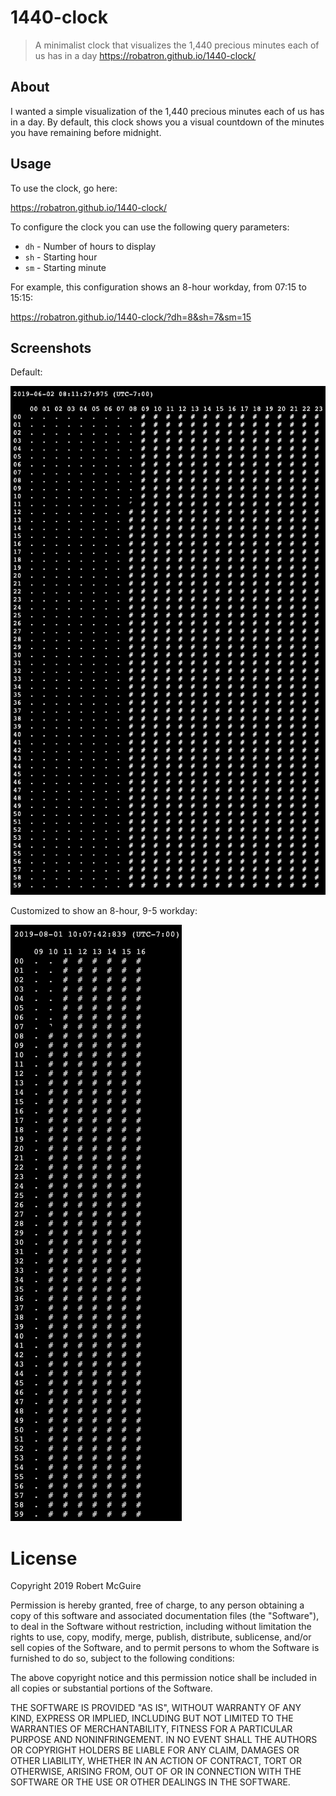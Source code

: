 # 1440-clock

> A minimalist clock that visualizes the 1,440 precious minutes each of us has
> in a day https://robatron.github.io/1440-clock/

## About

I wanted a simple visualization of the 1,440 precious minutes each of us has in
a day. By default, this clock shows you a visual countdown of the minutes you
have remaining before midnight.

## Usage

To use the clock, go here:

https://robatron.github.io/1440-clock/

To configure the clock you can use the following query parameters:

-   `dh` - Number of hours to display
-   `sh` - Starting hour
-   `sm` - Starting minute

For example, this configuration shows an 8-hour workday, from 07:15 to 15:15:

https://robatron.github.io/1440-clock/?dh=8&sh=7&sm=15

## Screenshots

Default:

![alt text](./ss-default.png)

Customized to show an 8-hour, 9-5 workday:

![customized](./ss-custom.png)

# License

Copyright 2019 Robert McGuire

Permission is hereby granted, free of charge, to any person obtaining a copy of
this software and associated documentation files (the "Software"), to deal in
the Software without restriction, including without limitation the rights to
use, copy, modify, merge, publish, distribute, sublicense, and/or sell copies of
the Software, and to permit persons to whom the Software is furnished to do so,
subject to the following conditions:

The above copyright notice and this permission notice shall be included in all
copies or substantial portions of the Software.

THE SOFTWARE IS PROVIDED "AS IS", WITHOUT WARRANTY OF ANY KIND, EXPRESS OR
IMPLIED, INCLUDING BUT NOT LIMITED TO THE WARRANTIES OF MERCHANTABILITY, FITNESS
FOR A PARTICULAR PURPOSE AND NONINFRINGEMENT. IN NO EVENT SHALL THE AUTHORS OR
COPYRIGHT HOLDERS BE LIABLE FOR ANY CLAIM, DAMAGES OR OTHER LIABILITY, WHETHER
IN AN ACTION OF CONTRACT, TORT OR OTHERWISE, ARISING FROM, OUT OF OR IN
CONNECTION WITH THE SOFTWARE OR THE USE OR OTHER DEALINGS IN THE SOFTWARE.
